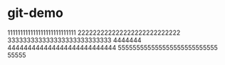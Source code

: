 # git-demo
111111111111111111111111111
222222222222222222222222222
333333333333333333333333333
4444444
444444444444444444444444444
555555555555555555555555555
55555
